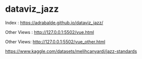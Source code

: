# dataviz_jazz








Index : https://adrabalde.github.io/dataviz_jazz/


Other Views : http://127.0.0.1:5502/vue.html

Other Views: http://127.0.0.1:5502/vue_other.html

https://www.kaggle.com/datasets/melihcanyardi/jazz-standards

